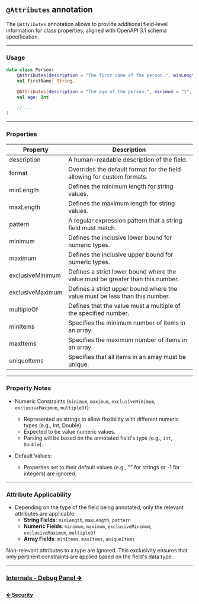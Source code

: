 ## `@Attributes` annotation

The `@Attributes` annotation allows to provide additional field-level information for class properties,
aligned with OpenAPI 3.1 schema specification.

---

### Usage

```kotlin
data class Person(
    @Attributes(description = "The first name of the person.", minLength = 3, maxLength = 50)
    val firstName: String,

    @Attributes(description = "The age of the person.", minimum = "1", maximum = "120")
    val age: Int

    // ...
)
```

---

### Properties

| Property         | Description                                                                    |
|------------------|--------------------------------------------------------------------------------|
| description      | A human-readable description of the field.                                     |
| format           | Overrides the default format for the field allowing for custom formats.        |
| minLength        | Defines the minimum length for string values.                                  |
| maxLength        | Defines the maximum length for string values.                                  |
| pattern          | A regular expression pattern that a string field must match.                   |
| minimum          | Defines the inclusive lower bound for numeric types.                           |
| maximum          | Defines the inclusive upper bound for numeric types.                           |
| exclusiveMinimum | Defines a strict lower bound where the value must be greater than this number. |
| exclusiveMaximum | Defines a strict upper bound where the value must be less than this number.    |
| multipleOf       | Defines that the value must a multiple of the specified number.                |
| minItems         | Specifies the minimum number of items in an array.                             |
| maxItems         | Specifies the maximum number of items in an array.                             |
| uniqueItems      | Specifies that all items in an array must be unique.                           |

---

### Property Notes

- Numeric Constraints (`minimum`, `maximum`, `exclusiveMinimum`, `exclusiveMaximum`, `multipleOf`):
    - Represented as strings to allow flexibility with different numeric types (e.g., Int, Double).
    - Expected to be value numeric values.
  - Parsing will be based on the annotated field's type (e.g., `Int`, `Double`).

- Default Values:
    - Properties set to their default values (e.g., "" for strings or -1 for integers) are ignored.

---

### Attribute Applicability

- Depending on the type of the field being annotated, only the relevant attributes are applicable:
  - **String Fields**: `minLength`, `maxLength`, `pattern`
  - **Numeric Fields**: `minimum`, `maximum`, `exclusiveMinimum`, `exclusiveMaximum`, `multipleOf`
  - **Array Fields**: `minItems`, `maxItems`, `uniqueItems`

Non-relevant attributes to a type are ignored. This exclusivity ensures that only pertinent constraints
are applied based on the field's data type.

---

### [Internals - Debug Panel 🡲](03.0.internals-debug-panel.md)

#### [🡰 Security](02.6.api-usage-security.md)
